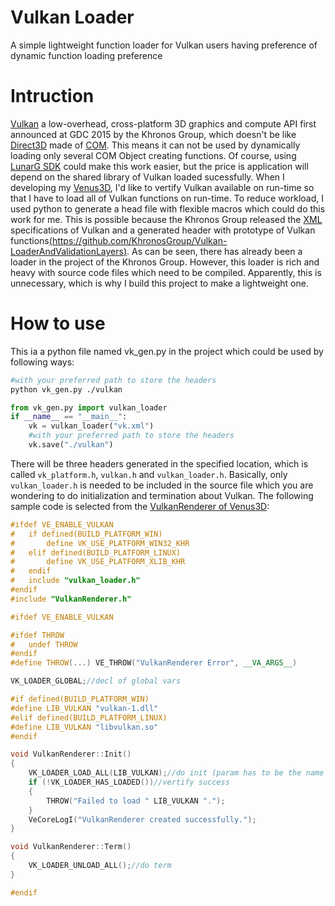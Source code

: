 Vulkan Loader
===
A simple lightweight function loader for Vulkan users having  preference of dynamic function loading preference

# Intruction
[Vulkan](https://www.khronos.org/vulkan/) a low-overhead, cross-platform 3D graphics and compute API first announced at GDC 2015 by the Khronos Group, which doesn't be like [Direct3D](https://en.wikipedia.org/wiki/Direct3D) made of [COM](https://msdn.microsoft.com/en-us/library/windows/desktop/ms680573(v=vs.85).aspx). This means it can not be used by dynamically loading only several COM Object creating functions. Of course, using [LunarG SDK](https://lunarg.com/vulkan-sdk/) could make this work easier, but the price is application will depend on the shared library of Vulkan loaded sucessfully. When I developing my [Venus3D](https://github.com/Napoleon314/Venus3D), I'd like to vertify Vulkan available on run-time so that I have to load all of Vulkan functions on run-time. To reduce workload, I used python to generate a head file with flexible macros which could do this work for me. This is possible because the Khronos Group released the [XML](https://en.wikipedia.org/wiki/XML) specifications of Vulkan and a generated header with prototype of Vulkan functions[(https://github.com/KhronosGroup/Vulkan-LoaderAndValidationLayers)](https://github.com/KhronosGroup/Vulkan-LoaderAndValidationLayers). As can be seen, there has already been a loader in the project of  the Khronos Group. However, this loader is rich and heavy with source code files which need to be compiled. Apparently, this is unnecessary, which is why I build this project to make a lightweight one.

# How to use
This ia a python file named vk_gen.py in the project which could be used by following ways:
```Bash
#with your preferred path to store the headers
python vk_gen.py ./vulkan
```
```Python
from vk_gen.py import vulkan_loader
if __name__ == "__main__":
	vk = vulkan_loader("vk.xml")
	#with your preferred path to store the headers
	vk.save("./vulkan")
```
There will be three headers generated in the specified location, which is called `vk_platform.h`, `vulkan.h` and `vulkan_loader.h`. Basically, only `vulkan_loader.h` is needed to be included in the source file which you are wondering to do initialization and termination about Vulkan. The following sample code is selected from the [VulkanRenderer of Venus3D](https://github.com/Napoleon314/Venus3D/blob/master/Source/Venus3D/Vulkan/VulkanRenderer.cpp):
```C++
#ifdef VE_ENABLE_VULKAN
#	if defined(BUILD_PLATFORM_WIN)
#		define VK_USE_PLATFORM_WIN32_KHR
#	elif defined(BUILD_PLATFORM_LINUX)
#		define VK_USE_PLATFORM_XLIB_KHR
#	endif
#	include "vulkan_loader.h"
#endif
#include "VulkanRenderer.h"

#ifdef VE_ENABLE_VULKAN

#ifdef THROW
#	undef THROW
#endif
#define THROW(...) VE_THROW("VulkanRenderer Error", __VA_ARGS__)

VK_LOADER_GLOBAL;//decl of global vars

#if defined(BUILD_PLATFORM_WIN)
#define LIB_VULKAN "vulkan-1.dll"
#elif defined(BUILD_PLATFORM_LINUX)
#define LIB_VULKAN "libvulkan.so"
#endif

void VulkanRenderer::Init()
{
	VK_LOADER_LOAD_ALL(LIB_VULKAN);//do init (param has to be the name of Vulkan lib)
	if (!VK_LOADER_HAS_LOADED())//vertify success
	{
		THROW("Failed to load " LIB_VULKAN ".");
	}
	VeCoreLogI("VulkanRenderer created successfully.");
}

void VulkanRenderer::Term()
{
	VK_LOADER_UNLOAD_ALL();//do term
}

#endif
```




